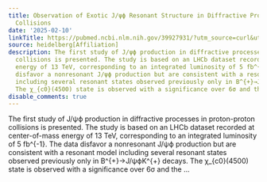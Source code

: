 ```yaml
---
title: Observation of Exotic J/ψϕ Resonant Structure in Diffractive Processes in Proton-Proton
  Collisions
date: '2025-02-10'
linkTitle: https://pubmed.ncbi.nlm.nih.gov/39927931/?utm_source=curl&utm_medium=rss&utm_campaign=pubmed-2&utm_content=1FakS-2QOkCT8HsMOQP1bCRQ4YzyumYOmxmF0moLsQ3dFB1E9V&fc=20220326224207&ff=20250210170923&v=2.18.0.post9+e462414
source: heidelberg[Affiliation]
description: The first study of J/ψϕ production in diffractive processes in proton-proton
  collisions is presented. The study is based on an LHCb dataset recorded at center-of-mass
  energy of 13 TeV, corresponding to an integrated luminosity of 5 fb^{-1}. The data
  disfavor a nonresonant J/ψϕ production but are consistent with a resonant model
  including several resonant states observed previously only in B^{+}→J/ψϕK^{+} decays.
  The χ_{c0}(4500) state is observed with a significance over 6σ and the ...
disable_comments: true
---
```

The first study of J/ψϕ production in diffractive processes in proton-proton collisions is presented. The study is based on an LHCb dataset recorded at center-of-mass energy of 13 TeV, corresponding to an integrated luminosity of 5 fb^{-1}. The data disfavor a nonresonant J/ψϕ production but are consistent with a resonant model including several resonant states observed previously only in B^{+}→J/ψϕK^{+} decays. The χ_{c0}(4500) state is observed with a significance over 6σ and the ...